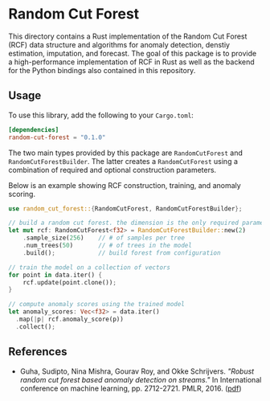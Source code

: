 # Random Cut Forest

This directory contains a Rust implementation of the Random Cut Forest (RCF)
data structure and algorithms for anomaly detection, denstiy estimation,
imputation, and forecast. The goal of this package is to provide a
high-performance implementation of RCF in Rust as well as the backend for the
Python bindings also contained in this repository.

## Usage

To use this library, add the following to your `Cargo.toml`:

```toml
[dependencies]
random-cut-forest = "0.1.0"
```

The two main types provided by this package are `RandomCutForest` and 
`RandomCutForestBuilder`. The latter creates a `RandomCutForest` using a 
combination of required and optional construction parameters.

Below is an example showing RCF construction, training, and anomaly scoring.

```rust
use random_cut_forest::{RandomCutForest, RandomCutForestBuilder};

// build a random cut forest. the dimension is the only required parameter
let mut rcf: RandomCutForest<f32> = RandomCutForestBuilder::new(2)
    .sample_size(256)    // # of samples per tree
    .num_trees(50)       // # of trees in the model
    .build();            // build forest from configuration

// train the model on a collection of vectors
for point in data.iter() {
    rcf.update(point.clone());
}

// compute anomaly scores using the trained model
let anomaly_scores: Vec<f32> = data.iter()
  .map(|p| rcf.anomaly_score(p))
  .collect();
```

## References

* Guha, Sudipto, Nina Mishra, Gourav Roy, and Okke Schrijvers. *"Robust random 
  cut forest based anomaly detection on streams."* In International conference 
  on machine learning, pp. 2712-2721. PMLR, 2016. ([pdf][rcf-paper])

[rcf-paper]: http://proceedings.mlr.press/v48/guha16.pdf